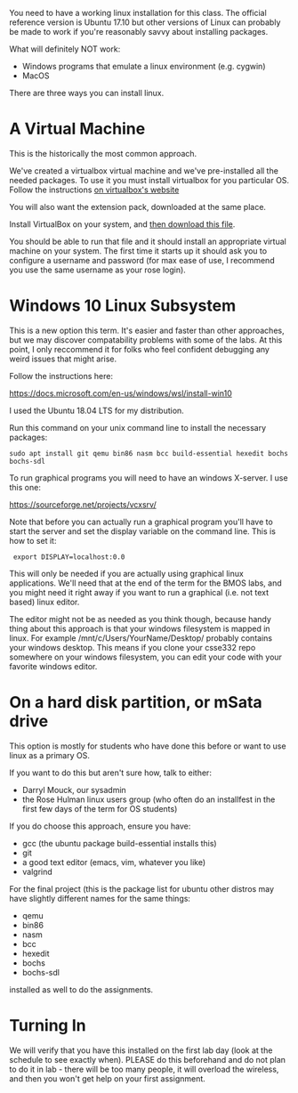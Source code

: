 
You need to have a working linux installation for this class.  The
official reference version is Ubuntu 17.10 but other versions of Linux
can probably be made to work if you're reasonably savvy about
installing packages.

What will definitely NOT work:

-   Windows programs that emulate a linux environment (e.g. cygwin)
-   MacOS

There are three ways you can install linux.

# A Virtual Machine

This is the historically the most common approach.

We've created a virtualbox virtual machine and we've pre-installed all
the needed packages.  To use it you must install virtualbox for you
particular OS.  Follow the instructions [on virtualbox's
website](https://www.virtualbox.org/wiki/Downloads)

You will also want the extension pack, downloaded at the same place.

Install VirtualBox on your system, and [then download this
file](http://mirror.csse.rose-hulman.edu/.csse332/CSSE332.ova).

You should be able to run that file and it should install an
appropriate virtual machine on your system.  The first time it starts
up it should ask you to configure a username and password (for max
ease of use, I recommend you use the same username as your rose
login).


# Windows 10 Linux Subsystem

This is a new option this term.  It's easier and faster than other
approaches, but we may discover compatability problems with some of
the labs.  At this point, I only reccommend it for folks who feel
confident debugging any weird issues that might arise.

Follow the instructions here:

https://docs.microsoft.com/en-us/windows/wsl/install-win10

I used the Ubuntu 18.04 LTS for my distribution.

Run this command on your unix command line to install the necessary packages:

    sudo apt install git qemu bin86 nasm bcc build-essential hexedit bochs bochs-sdl

To run graphical programs you will need to have an windows X-server.  I use this one:

https://sourceforge.net/projects/vcxsrv/

Note that before you can actually run a graphical program you'll have
to start the server and set the display variable on the command line.
This is how to set it:

     export DISPLAY=localhost:0.0

This will only be needed if you are actually using graphical linux
applications.  We'll need that at the end of the term for the BMOS
labs, and you might need it right away if you want to run a graphical
(i.e. not text based) linux editor.

The editor might not be as needed as you think though, because handy
thing about this approach is that your windows filesystem is mapped in
linux.  For example /mnt/c/Users/YourName/Desktop/ probably contains
your windows desktop.  This means if you clone your csse332 repo
somewhere on your windows filesystem, you can edit your code with your
favorite windows editor.

# On a hard disk partition, or mSata drive

This option is mostly for students who have done this before or want
to use linux as a primary OS.  

If you want to do this but aren't sure how, talk to either:

-   Darryl Mouck, our sysadmin
-   the Rose Hulman linux users group (who often do an installfest in
    the first few days of the term for OS students)

If you do choose this approach, ensure you have:

-   gcc (the ubuntu package build-essential installs this)
-   git
-   a good text editor (emacs, vim, whatever you like)
-   valgrind

For the final project (this is the package list for ubuntu other
distros may have slightly different names for the same things:

-   qemu
-   bin86
-   nasm
-   bcc
-   hexedit
-   bochs
-   bochs-sdl

installed as well to do the assignments.

# Turning In

We will verify that you have this installed on the first lab day
(look at the schedule to see exactly when).  PLEASE do this beforehand and
do not plan to do it in lab - there will be too many people, it will
overload the wireless, and then you won't get help on your first
assignment.

